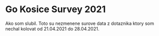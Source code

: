 # Go Kosice Survey 2021

Ako som slubil. Toto su nezmenene surove data z dotaznika ktory som nechal kolovat od 21.04.2021 do 28.04.2021.

